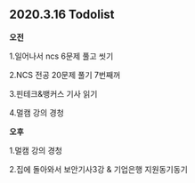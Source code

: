 ## 2020.3.16 Todolist



**오전**

1.일어나서 ncs 6문제 풀고 씻기

2.NCS 전공 20문제 풀기 7번째꺼

3.핀테크&뱅커스 기사 읽기

4.멀캠 강의 경청



**오후**

1.멀캠 강의 경청

2.집에 돌아와서 보안기사3강 & 기업은행 지원동기동기